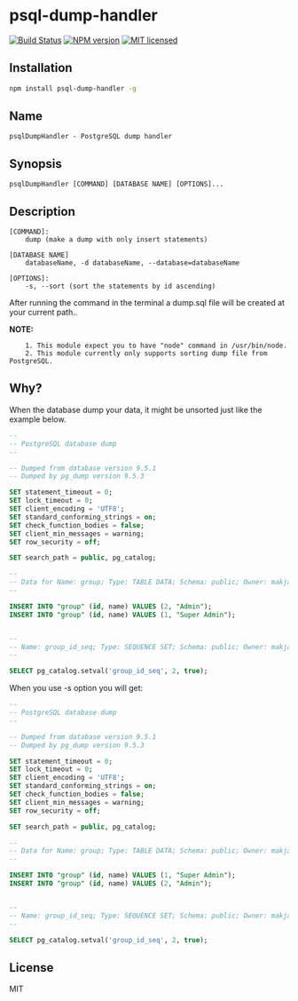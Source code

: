 # psql-dump-handler

[![Build Status](https://travis-ci.org/mak1986/psql-dump-handler.svg?branch=master)](https://travis-ci.org/mak1986/psql-dump-handler)
[![NPM version](http://img.shields.io/npm/v/psql-dump-handler.svg)](https://www.npmjs.org/package/psql-dump-handler)
[![MIT licensed](https://img.shields.io/badge/license-MIT-blue.svg)](https://opensource.org/licenses/MIT)

## Installation ##

```bash
npm install psql-dump-handler -g
```

## Name ##

	psqlDumpHandler - PostgreSQL dump handler


## Synopsis ##

	psqlDumpHandler [COMMAND] [DATABASE NAME] [OPTIONS]... 

## Description ##

	[COMMAND]: 
		dump (make a dump with only insert statements)

	[DATABASE NAME]
		databaseName, -d databaseName, --database=databaseName 

	[OPTIONS]: 
		-s, --sort (sort the statements by id ascending)


After running the command in the terminal a dump.sql file will be created at your current path..


__NOTE:__ 
```
	1. This module expect you to have "node" command in /usr/bin/node.
	2. This module currently only supports sorting dump file from PostgreSQL. 
```



## Why? ##

When the database dump your data, it might be unsorted just like the example below.

```sql
--
-- PostgreSQL database dump
--

-- Dumped from database version 9.5.1
-- Dumped by pg_dump version 9.5.3

SET statement_timeout = 0;
SET lock_timeout = 0;
SET client_encoding = 'UTF8';
SET standard_conforming_strings = on;
SET check_function_bodies = false;
SET client_min_messages = warning;
SET row_security = off;

SET search_path = public, pg_catalog;

--
-- Data for Name: group; Type: TABLE DATA; Schema: public; Owner: makjacobsen
--

INSERT INTO "group" (id, name) VALUES (2, "Admin");
INSERT INTO "group" (id, name) VALUES (1, "Super Admin");


--
-- Name: group_id_seq; Type: SEQUENCE SET; Schema: public; Owner: makjacobsen
--

SELECT pg_catalog.setval('group_id_seq', 2, true);


```

When you use -s option you will get:


```sql
--
-- PostgreSQL database dump
--

-- Dumped from database version 9.5.1
-- Dumped by pg_dump version 9.5.3

SET statement_timeout = 0;
SET lock_timeout = 0;
SET client_encoding = 'UTF8';
SET standard_conforming_strings = on;
SET check_function_bodies = false;
SET client_min_messages = warning;
SET row_security = off;

SET search_path = public, pg_catalog;

--
-- Data for Name: group; Type: TABLE DATA; Schema: public; Owner: makjacobsen
--

INSERT INTO "group" (id, name) VALUES (1, "Super Admin");
INSERT INTO "group" (id, name) VALUES (2, "Admin");


--
-- Name: group_id_seq; Type: SEQUENCE SET; Schema: public; Owner: makjacobsen
--

SELECT pg_catalog.setval('group_id_seq', 2, true);


```

## License ##

MIT
